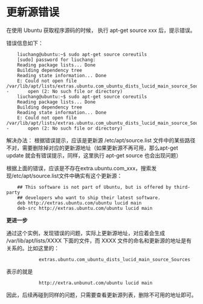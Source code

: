 更新源错误
===

在使用 Ubuntu 获取程序源码的时候， 执行 apt-get source xxx 后，提示错误。

错误信息如下：

		liuchang@ubuntu:~$ sudo apt-get source coreutils
		[sudo] password for liuchang: 
		Reading package lists... Done
		Building dependency tree       
		Reading state information... Done
		E: Could not open file 		/var/lib/apt/lists/extras.ubuntu.com_ubuntu_dists_lucid_main_source_Sources - 		open (2: No such file or directory)
		liuchang@ubuntu:~$ sudo apt-get source coreutils
		Reading package lists... Done
		Building dependency tree       
		Reading state information... Done
		E: Could not open file 		/var/lib/apt/lists/extras.ubuntu.com_ubuntu_dists_lucid_main_source_Sources - 		open (2: No such file or directory)


解决办法：
根据错误提示，应该是更新源 /etc/apt/source.list 文件中的某些路径不对，需要删除掉对应的更新源地址（如果更新源不再可用，那么apt-get update 就会有错误提示，同样，这里执行 apt-get source 也会出现问题）

根据上面的错误，应该是不存在extra.ubuntu.com_xxx，搜索发现/etc/apt/source.list文件中确实有这个更新源：

  		## This software is not part of Ubuntu, but is offered by third-party
  		## developers who want to ship their latest software.
  		deb http://extras.ubuntu.com/ubuntu lucid main
  		deb-src http://extras.ubuntu.com/ubuntu lucid main

**更进一步**

通过这个实例，发现错误的问题，实际上更新源地址，对应着会生成 /var/lib/apt/lists/XXXX 下面的文件，而 XXXX 文件的命名和更新源的地址是有关系的。比如这里的：

				extras.ubuntu.com_ubuntu_dists_lucid_main_source_Sources

表示的就是 

				http://extra.unbunut.com/ubuntu lucid main

因此，后续再碰到同样的问题，只需要查看更新源列表，删除不可用的地址即可。

